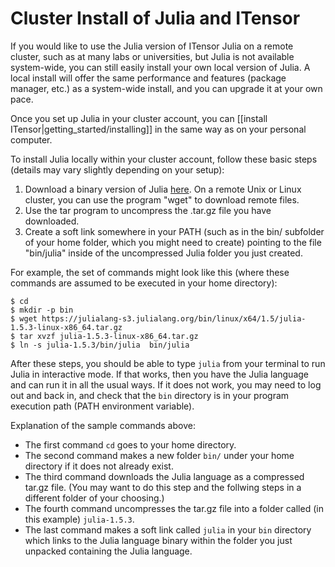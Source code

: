# Cluster Install of Julia and ITensor

If you would like to use the Julia version of ITensor Julia on a remote cluster, 
such as at many labs or universities, but Julia is
not available system-wide, you can still easily install your own
local version of Julia. A local install will offer the same performance and
features (package manager, etc.) as a system-wide install, and you can upgrade
it at your own pace.

Once you set up Julia in your cluster account, you can [[install ITensor|getting_started/installing]]
in the same way as on your personal computer.

To install Julia locally within your cluster account, follow these
basic steps (details may vary slightly depending on your setup):
1. Download a binary version of Julia <a href="https://julialang.org/downloads/">here</a>. 
On a remote Unix or Linux cluster, you can use the program "wget" to download remote files.
2. Use the tar program to uncompress the .tar.gz file you have downloaded.
3. Create a soft link somewhere in your PATH (such as in the bin/ subfolder of your
home folder, which you might need to create) pointing to the file "bin/julia" inside
of the uncompressed Julia folder you just created.

For example, the set of commands might look like this (where these commands
are assumed to be executed in your home directory):

    $ cd
    $ mkdir -p bin
    $ wget https://julialang-s3.julialang.org/bin/linux/x64/1.5/julia-1.5.3-linux-x86_64.tar.gz
    $ tar xvzf julia-1.5.3-linux-x86_64.tar.gz
    $ ln -s julia-1.5.3/bin/julia  bin/julia

After these steps, you should be able to type `julia` from your terminal to run Julia 
in interactive mode. If that works, then you have the Julia language and can run it in
all the usual ways. If it does not work, you may need to log out and back in, and check
that the `bin` directory is in your program execution path (PATH environment variable).

Explanation of the sample commands above:
 - The first command `cd` goes to your home directory. 
 - The second command makes a new folder `bin/`
under your home directory if it does not already exist. 
 - The third command downloads the Julia language as a compressed tar.gz file. (You may want to do this step and the follwing steps in a different folder of your choosing.) 
 - The fourth command uncompresses the tar.gz file into a 
folder called (in this example) `julia-1.5.3`. 
 - The last command makes a soft link called `julia` in your `bin` directory which links to the Julia language binary within the folder you just unpacked containing the Julia language.
